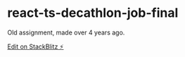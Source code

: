 # react-ts-decathlon-job-final

Old assignment, made over 4 years ago.

[Edit on StackBlitz ⚡️](https://stackblitz.com/edit/react-ts-decathlon-job-final-mfnjle)
